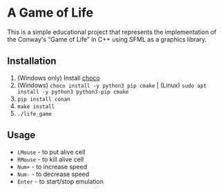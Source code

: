 # A Game of Life
This is a simple educational project that represents the implementation of the Conway's “Game of Life” in C++ using SFML as a graphics library.

## Installation
1. (Windows only) Install [choco](https://chocolatey.org/docs/installation)  
2. (Windows) `choco install -y python3 pip cmake` | (Linux) `sudo apt install -y python3 python3-pip cmake`  
3. `pip install conan`  
4. `make install`  
5. `./life_game`

## Usage  
- `LMouse` - to put alive cell
- `RMouse` - to kill alive cell
- `Num+` - to increase speed
- `Num-` - to decrease speed
- `Enter` - to start/stop emulation
